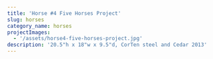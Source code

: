 ```yaml
---
title: 'Horse #4 Five Horses Project'
slug: horses
category_name: horses
projectImages:
  - '/assets/horse4-five-horses-project.jpg'
description: '20.5"h x 18"w x 9.5"d, CorTen steel and Cedar 2013'
---
```


